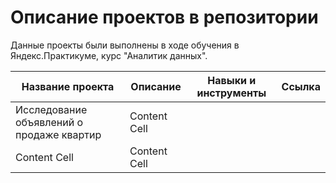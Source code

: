 # Описание проектов в репозитории

Данные проекты были выполнены в ходе обучения в Яндекс.Практикуме, курс "Аналитик данных".

| Название проекта  | Описание | Навыки и инструменты  | Ссылка | 
| ------------- | ------------- | ------------- | ------------- |
| Исследование объявлений о продаже квартир  | Content Cell  |
| Content Cell  | Content Cell  |
